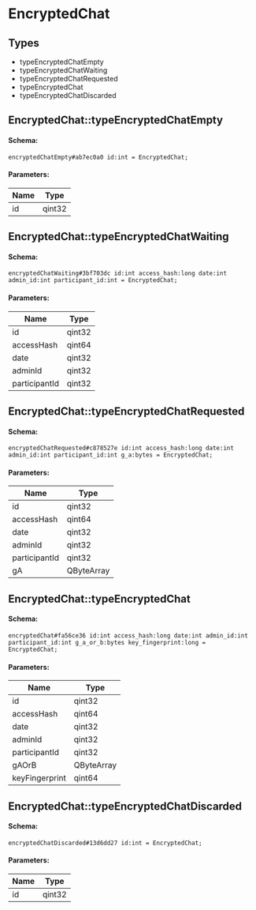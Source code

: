 # EncryptedChat

## Types

* typeEncryptedChatEmpty
* typeEncryptedChatWaiting
* typeEncryptedChatRequested
* typeEncryptedChat
* typeEncryptedChatDiscarded

## EncryptedChat::typeEncryptedChatEmpty

#### Schema:

`encryptedChatEmpty#ab7ec0a0 id:int = EncryptedChat;`

#### Parameters:

|Name|Type|
|----|----|
|id|qint32|

## EncryptedChat::typeEncryptedChatWaiting

#### Schema:

`encryptedChatWaiting#3bf703dc id:int access_hash:long date:int admin_id:int participant_id:int = EncryptedChat;`

#### Parameters:

|Name|Type|
|----|----|
|id|qint32|
|accessHash|qint64|
|date|qint32|
|adminId|qint32|
|participantId|qint32|

## EncryptedChat::typeEncryptedChatRequested

#### Schema:

`encryptedChatRequested#c878527e id:int access_hash:long date:int admin_id:int participant_id:int g_a:bytes = EncryptedChat;`

#### Parameters:

|Name|Type|
|----|----|
|id|qint32|
|accessHash|qint64|
|date|qint32|
|adminId|qint32|
|participantId|qint32|
|gA|QByteArray|

## EncryptedChat::typeEncryptedChat

#### Schema:

`encryptedChat#fa56ce36 id:int access_hash:long date:int admin_id:int participant_id:int g_a_or_b:bytes key_fingerprint:long = EncryptedChat;`

#### Parameters:

|Name|Type|
|----|----|
|id|qint32|
|accessHash|qint64|
|date|qint32|
|adminId|qint32|
|participantId|qint32|
|gAOrB|QByteArray|
|keyFingerprint|qint64|

## EncryptedChat::typeEncryptedChatDiscarded

#### Schema:

`encryptedChatDiscarded#13d6dd27 id:int = EncryptedChat;`

#### Parameters:

|Name|Type|
|----|----|
|id|qint32|

